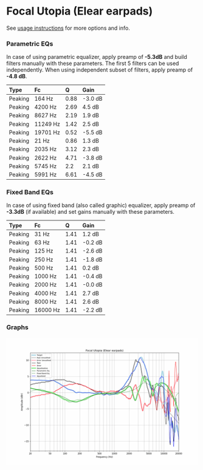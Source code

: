 # Focal Utopia (Elear earpads)
See [usage instructions](https://github.com/jaakkopasanen/AutoEq#usage) for more options and info.

### Parametric EQs
In case of using parametric equalizer, apply preamp of **-5.3dB** and build filters manually
with these parameters. The first 5 filters can be used independently.
When using independent subset of filters, apply preamp of **-4.8 dB**.

| Type    | Fc       |    Q | Gain    |
|:--------|:---------|:-----|:--------|
| Peaking | 164 Hz   | 0.88 | -3.0 dB |
| Peaking | 4200 Hz  | 2.69 | 4.5 dB  |
| Peaking | 8627 Hz  | 2.19 | 1.9 dB  |
| Peaking | 11249 Hz | 1.42 | 2.5 dB  |
| Peaking | 19701 Hz | 0.52 | -5.5 dB |
| Peaking | 21 Hz    | 0.86 | 1.3 dB  |
| Peaking | 2035 Hz  | 3.12 | 2.3 dB  |
| Peaking | 2622 Hz  | 4.71 | -3.8 dB |
| Peaking | 5745 Hz  | 2.2  | 2.1 dB  |
| Peaking | 5991 Hz  | 6.61 | -4.5 dB |

### Fixed Band EQs
In case of using fixed band (also called graphic) equalizer, apply preamp of **-3.3dB**
(if available) and set gains manually with these parameters.

| Type    | Fc       |    Q | Gain    |
|:--------|:---------|:-----|:--------|
| Peaking | 31 Hz    | 1.41 | 1.2 dB  |
| Peaking | 63 Hz    | 1.41 | -0.2 dB |
| Peaking | 125 Hz   | 1.41 | -2.6 dB |
| Peaking | 250 Hz   | 1.41 | -1.8 dB |
| Peaking | 500 Hz   | 1.41 | 0.2 dB  |
| Peaking | 1000 Hz  | 1.41 | -0.4 dB |
| Peaking | 2000 Hz  | 1.41 | -0.0 dB |
| Peaking | 4000 Hz  | 1.41 | 2.7 dB  |
| Peaking | 8000 Hz  | 1.41 | 2.6 dB  |
| Peaking | 16000 Hz | 1.41 | -2.2 dB |

### Graphs
![](./Focal%20Utopia%20(Elear%20earpads).png)